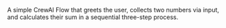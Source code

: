 A simple CrewAI Flow that greets the user, collects two numbers via input, and calculates their sum in a sequential three-step process.